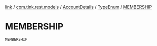 [link](../../../index.md) / [com.tink.rest.models](../../index.md) / [AccountDetails](../index.md) / [TypeEnum](index.md) / [MEMBERSHIP](./-m-e-m-b-e-r-s-h-i-p.md)

# MEMBERSHIP

`MEMBERSHIP`